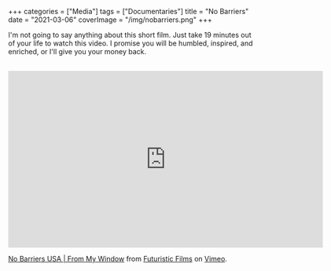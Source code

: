 +++
categories = ["Media"]
tags = ["Documentaries"]
title = "No Barriers"
date = "2021-03-06"
coverImage = "/img/nobarriers.png"
+++

I'm not going to say anything about this short film. Just take 19 minutes out of your life to watch this video. I promise you will be humbled, inspired, and enriched, or I'll give you your money back.

<!--more-->

<br>

<iframe src="https://player.vimeo.com/video/518404753" width="640" height="360" frameborder="0" allow="autoplay; fullscreen; picture-in-picture" allowfullscreen></iframe>
<p><a href="https://vimeo.com/518404753">No Barriers USA | From My Window</a> from <a href="https://vimeo.com/futuristicfilms">Futuristic Films</a> on <a href="https://vimeo.com">Vimeo</a>.</p>
